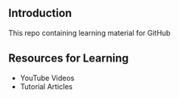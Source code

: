 ## Introduction
This repo containing learning material for GitHub

## Resources for Learning
* YouTube Videos
* Tutorial Articles
